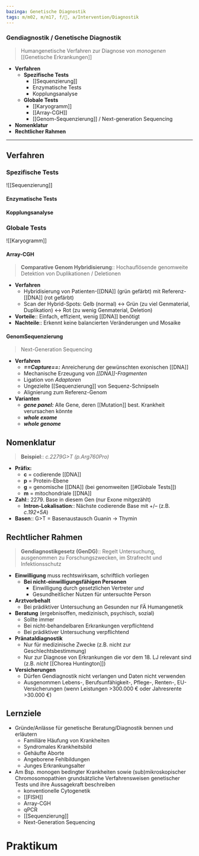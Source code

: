 ```yaml
---
bazinga: Genetische Diagnostik
tags: m/m02, m/m17, f/🧬, a/Intervention/Diagnostik
---
```

### Gendiagnostik / Genetische Diagnostik 
> Humangenetische Verfahren zur Diagnose von *monogenen* [[Genetische Erkrankungen]]
- **Verfahren**
	- **Spezifische Tests**
		- [[Sequenzierung]]
		- Enzymatische Tests
		- Kopplungsanalyse
	- **Globale Tests**
		- [[Karyogramm]]
		- [[Array-CGH]]
		- [[Genom-Sequenzierung]] / Next-generation Sequencing
- **Nomenklatur**
- **Rechtlicher Rahmen**

---

## Verfahren
### Spezifische Tests
![[Sequenzierung]]
#### Enzymatische Tests
#### Kopplungsanalyse

### Globale Tests
![[Karyogramm]]

#### Array-CGH
> **Comparative Genom Hybridisierung**:: Hochauflösende genomweite Detektion von Duplikationen / Deletionen
- **Verfahren**
	- Hybridisierung von Patienten-[[DNA]] (grün gefärbt) mit Referenz-[[DNA]] (rot gefärbt)
	- Scan der Hybrid-Spots: Gelb (normal) ↔ Grün (zu viel Genmaterial, Duplikation) <→ Rot (zu wenig Genmaterial, Deletion)
- **Vorteile**:: Einfach, effizient, wenig [[DNA]] benötigt
- **Nachteile**:: Erkennt keine balancierten Veränderungen und Mosaike
#### GenomSequenzierung
> Next-Generation Sequencing
- **Verfahren**
	- ***==Capture==:*** Anreicherung der gewünschten exonischen [[DNA]]
	- Mechanische Erzeugung von *[[DNA]]-Fragmenten*
	- Ligation von *Adaptoren*
	- Ungezielte [[Sequenzierung]] von Sequenz-Schnipseln
	- Alignierung zum Referenz-Genom
- **Varianten**
	- ***gene panel:*** Alle Gene, deren [[Mutation]] best. Krankheit verursachen könnte
	- ***whole exome***
	- ***whole genome***


## Nomenklatur
> **Beispiel**:: *c.2279G>T (p.Arg760Pro)*

- **Präfix:**
	- **c** = codierende [[DNA]]
	- **p** = Protein-Ebene
	- **g** = genomische [[DNA]] (bei genomweiten [[#Globale Tests]])
	- **m** = mitochondriale [[DNA]]
- **Zahl**:: 2279. Base in diesem Gen (nur Exone mitgezählt)
	- **Intron-Lokalisation**:: Nächste codierende Base mit +/– (z.B. *c.192+5A*)
- **Basen**:: G>T = Basenaustausch Guanin → Thymin


## Rechtlicher Rahmen
> **Gendiagnostikgesetz (GenDG)**:: Regelt Untersuchung, ausgenommen zu Forschungszwecken, im Strafrecht und Infektionsschutz
- **Einwilligung** muss rechtswirksam, schriftlich vorliegen
	- **Bei nicht-einwilligungsfähigen Personen**
		- Einwilligung durch gesetzlichen Vertreter *und*
		- Gesundheitlicher Nutzen für untersuchte Person
- **Arztvorbehalt**
	- Bei prädiktiver Untersuchung an Gesunden nur FÄ Humangenetik
- **Beratung** (ergebnisoffen, medizinisch, psychisch, sozial)
	- Sollte immer
	- Bei nicht-behandelbaren Erkrankungen verpflichtend
	- Bei prädiktiver Untersuchung verpflichtend
- **Pränataldiagnostik**
	- Nur für medizinische Zwecke (z.B. nicht zur Geschlechtsbestimmung)
	- Nur zur Diagnose von Erkrankungen die vor dem 18. LJ relevant sind (z.B. *nicht* [[Chorea Huntington]])
- **Versicherungen**
	- Dürfen Gendiagnostik nicht verlangen und Daten nicht verwenden
	- Ausgenommen Lebens-, Berufsunfähigkeit-, Pflege-, Renten-, EU-Versicherungen (wenn Leistungen >300.000 € oder Jahresrente >30.000 €)


## Lernziele
- Gründe/Anlässe für genetische Beratung/Diagnostik bennen und erläutern
	- Familiäre Häufung von Krankheiten
	- Syndromales Krankheitsbild
	- Gehäufte Aborte
	- Angeborene Fehlbildungen
	- Junges Erkrankungsalter
- Am Bsp. monogen bedingter Krankheiten sowie (sub)mikroskopischer Chromosomopathien grundsätzliche Verfahrensweisen genetischer Tests und ihre Aussagekraft beschreiben
	- konventionelle Cytogenetik
	- [[FISH]]
	- Array-CGH
	- qPCR
	- [[Sequenzierung]]
	- Next-Generation Sequencing

# Praktikum